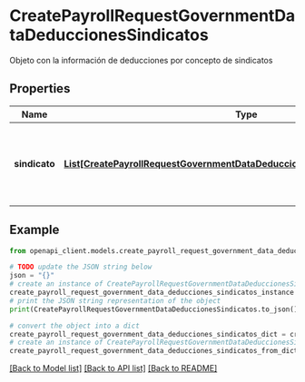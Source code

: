 # CreatePayrollRequestGovernmentDataDeduccionesSindicatos

Objeto con la información de deducciones por concepto de sindicatos

## Properties

Name | Type | Description | Notes
------------ | ------------- | ------------- | -------------
**sindicato** | [**List[CreatePayrollRequestGovernmentDataDeduccionesSindicatosSindicatoInner]**](CreatePayrollRequestGovernmentDataDeduccionesSindicatosSindicatoInner.md) | Array con información sobre deducciones por concepto de sindicatos | [optional] 

## Example

```python
from openapi_client.models.create_payroll_request_government_data_deducciones_sindicatos import CreatePayrollRequestGovernmentDataDeduccionesSindicatos

# TODO update the JSON string below
json = "{}"
# create an instance of CreatePayrollRequestGovernmentDataDeduccionesSindicatos from a JSON string
create_payroll_request_government_data_deducciones_sindicatos_instance = CreatePayrollRequestGovernmentDataDeduccionesSindicatos.from_json(json)
# print the JSON string representation of the object
print(CreatePayrollRequestGovernmentDataDeduccionesSindicatos.to_json())

# convert the object into a dict
create_payroll_request_government_data_deducciones_sindicatos_dict = create_payroll_request_government_data_deducciones_sindicatos_instance.to_dict()
# create an instance of CreatePayrollRequestGovernmentDataDeduccionesSindicatos from a dict
create_payroll_request_government_data_deducciones_sindicatos_from_dict = CreatePayrollRequestGovernmentDataDeduccionesSindicatos.from_dict(create_payroll_request_government_data_deducciones_sindicatos_dict)
```
[[Back to Model list]](../README.md#documentation-for-models) [[Back to API list]](../README.md#documentation-for-api-endpoints) [[Back to README]](../README.md)


